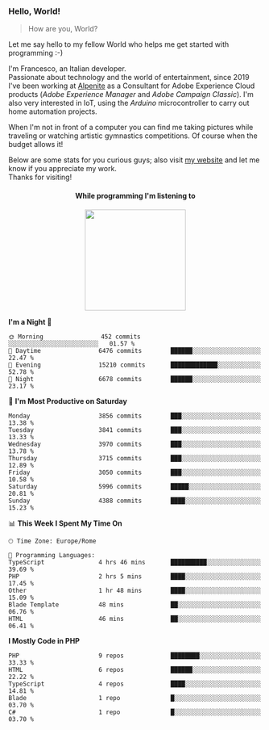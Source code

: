 ### Hello, World!

> How are you, World?

Let me say hello to my fellow World who helps me get started with programming :-)

I'm Francesco, an Italian developer.  
Passionate about technology and the world of entertainment, since 2019 I've been working at [Alpenite](https://www.alpenite.com) as a Consultant for Adobe Experience Cloud products (*Adobe Experience Manager* and *Adobe Campaign Classic*). I'm also very interested in IoT, using the *Arduino* microcontroller to carry out home automation projects.

When I'm not in front of a computer you can find me taking pictures while traveling or watching artistic gymnastics competitions. Of course when the budget allows it!

Below are some stats for you curious guys; also visit [my website](https://www.francescorega.eu) and let me know if you appreciate my work.  
Thanks for visiting!

<div align="center">
  <h4>While programming I'm listening to</h4>
  <a href="https://apps.francescorega.eu/now-playing/11147232609" target="_blank"><img src="https://apps.francescorega.eu/now-playing/11147232609" width="200"></a>
</div>

<!--START_SECTION:waka-->
**I'm a Night 🦉** 

```text
🌞 Morning                452 commits         ░░░░░░░░░░░░░░░░░░░░░░░░░   01.57 % 
🌆 Daytime                6476 commits        ██████░░░░░░░░░░░░░░░░░░░   22.47 % 
🌃 Evening                15210 commits       █████████████░░░░░░░░░░░░   52.78 % 
🌙 Night                  6678 commits        ██████░░░░░░░░░░░░░░░░░░░   23.17 % 
```
📅 **I'm Most Productive on Saturday** 

```text
Monday                   3856 commits        ███░░░░░░░░░░░░░░░░░░░░░░   13.38 % 
Tuesday                  3841 commits        ███░░░░░░░░░░░░░░░░░░░░░░   13.33 % 
Wednesday                3970 commits        ███░░░░░░░░░░░░░░░░░░░░░░   13.78 % 
Thursday                 3715 commits        ███░░░░░░░░░░░░░░░░░░░░░░   12.89 % 
Friday                   3050 commits        ███░░░░░░░░░░░░░░░░░░░░░░   10.58 % 
Saturday                 5996 commits        █████░░░░░░░░░░░░░░░░░░░░   20.81 % 
Sunday                   4388 commits        ████░░░░░░░░░░░░░░░░░░░░░   15.23 % 
```


📊 **This Week I Spent My Time On** 

```text
🕑︎ Time Zone: Europe/Rome

💬 Programming Languages: 
TypeScript               4 hrs 46 mins       ██████████░░░░░░░░░░░░░░░   39.69 % 
PHP                      2 hrs 5 mins        ████░░░░░░░░░░░░░░░░░░░░░   17.45 % 
Other                    1 hr 48 mins        ████░░░░░░░░░░░░░░░░░░░░░   15.09 % 
Blade Template           48 mins             ██░░░░░░░░░░░░░░░░░░░░░░░   06.76 % 
HTML                     46 mins             ██░░░░░░░░░░░░░░░░░░░░░░░   06.41 % 
```

**I Mostly Code in PHP** 

```text
PHP                      9 repos             ████████░░░░░░░░░░░░░░░░░   33.33 % 
HTML                     6 repos             ██████░░░░░░░░░░░░░░░░░░░   22.22 % 
TypeScript               4 repos             ████░░░░░░░░░░░░░░░░░░░░░   14.81 % 
Blade                    1 repo              █░░░░░░░░░░░░░░░░░░░░░░░░   03.70 % 
C#                       1 repo              █░░░░░░░░░░░░░░░░░░░░░░░░   03.70 % 
```




<!--END_SECTION:waka-->
